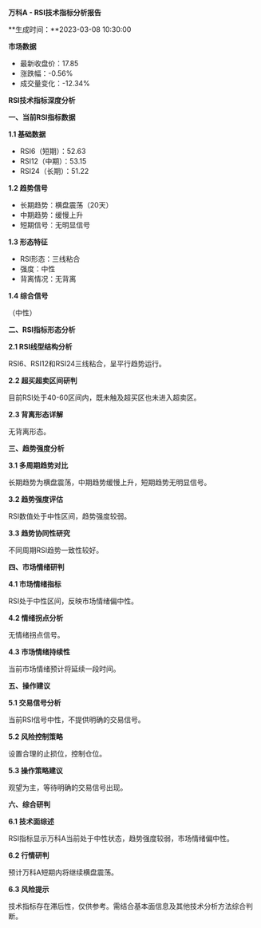 **万科A - RSI技术指标分析报告**

**生成时间：**2023-03-08 10:30:00

**市场数据**

- 最新收盘价：17.85
- 涨跌幅：-0.56%
- 成交量变化：-12.34%

**RSI技术指标深度分析**

**一、当前RSI指标数据**

**1.1 基础数据**

- RSI6（短期）：52.63
- RSI12（中期）：53.15
- RSI24（长期）：51.22

**1.2 趋势信号**

- 长期趋势：横盘震荡（20天）
- 中期趋势：缓慢上升
- 短期信号：无明显信号

**1.3 形态特征**

- RSI形态：三线粘合
- 强度：中性
- 背离情况：无背离

**1.4 综合信号**

（中性）

**二、RSI指标形态分析**

**2.1 RSI线型结构分析**

RSI6、RSI12和RSI24三线粘合，呈平行趋势运行。

**2.2 超买超卖区间研判**

目前RSI处于40-60区间内，既未触及超买区也未进入超卖区。

**2.3 背离形态详解**

无背离形态。

**三、趋势强度分析**

**3.1 多周期趋势对比**

长期趋势为横盘震荡，中期趋势缓慢上升，短期趋势无明显信号。

**3.2 趋势强度评估**

RSI数值处于中性区间，趋势强度较弱。

**3.3 趋势协同性研究**

不同周期RSI趋势一致性较好。

**四、市场情绪研判**

**4.1 市场情绪指标**

RSI处于中性区间，反映市场情绪偏中性。

**4.2 情绪拐点分析**

无情绪拐点信号。

**4.3 市场情绪持续性**

当前市场情绪预计将延续一段时间。

**五、操作建议**

**5.1 交易信号分析**

当前RSI信号中性，不提供明确的交易信号。

**5.2 风险控制策略**

设置合理的止损位，控制仓位。

**5.3 操作策略建议**

观望为主，等待明确的交易信号出现。

**六、综合研判**

**6.1 技术面综述**

RSI指标显示万科A当前处于中性状态，趋势强度较弱，市场情绪偏中性。

**6.2 行情研判**

预计万科A短期内将继续横盘震荡。

**6.3 风险提示**

技术指标存在滞后性，仅供参考。需结合基本面信息及其他技术分析方法综合判断。